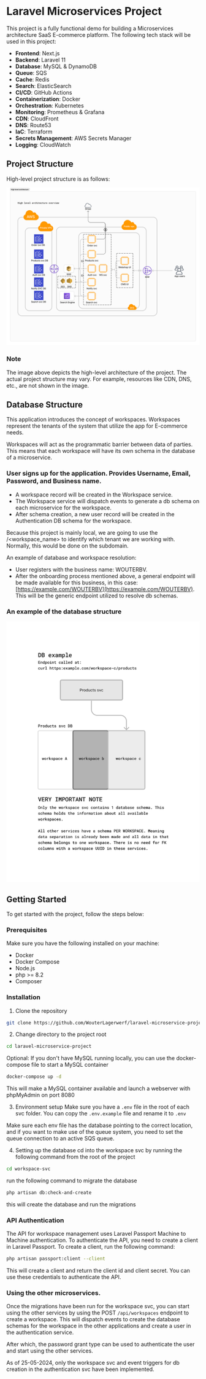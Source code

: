 # Laravel Microservices Project

This project is a fully functional demo for building a Microservices architecture SaaS E-commerce platform. The following tech stack will be used in this project:
- **Frontend**: Next.js
- **Backend**: Laravel 11
- **Database**: MySQL & DynamoDB
- **Queue**: SQS
- **Cache**: Redis
- **Search**: ElasticSearch
- **CI/CD**: GitHub Actions
- **Containerization**: Docker
- **Orchestration**: Kubernetes
- **Monitoring**: Prometheus & Grafana
- **CDN**: CloudFront
- **DNS**: Route53
- **IaC**: Terraform
- **Secrets Management**: AWS Secrets Manager
- **Logging**: CloudWatch

## Project Structure
High-level project structure is as follows:

![Project Architecture](architecture.png)

### Note
The image above depicts the high-level architecture of the project. The actual project structure may vary. For example, resources like CDN, DNS, etc., are not shown in the image.

## Database Structure
This application introduces the concept of workspaces. Workspaces represent the tenants of the system that utilize the app for E-commerce needs.

Workspaces will act as the programmatic barrier between data of parties. This means that each workspace will have its own schema in the database of a microservice.

### User signs up for the application. Provides Username, Email, Password, and Business name.
- A workspace record will be created in the Workspace service.
- The Workspace service will dispatch events to generate a db schema on each microservice for the workspace.
- After schema creation, a new user record will be created in the Authentication DB schema for the workspace.

Because this project is mainly local, we are going to use the /<workspace_name> to identify which tenant we are working with. Normally, this would be done on the subdomain.

An example of database and workspace resolution:
- User registers with the business name: WOUTERBV.
- After the onboarding process mentioned above, a general endpoint will be made available for this business, in this case: [https://example.com/WOUTERBV](https://example.com/WOUTERBV). This will be the generic endpoint utilized to resolve db schemas.

### An example of the database structure
![Database Structure](db_structure.png)

## Getting Started
To get started with the project, follow the steps below:

### Prerequisites
Make sure you have the following installed on your machine:
- Docker
- Docker Compose
- Node.js
- php >= 8.2
- Composer

### Installation
1. Clone the repository
```bash
git clone https://github.com/WouterLagerwerf/laravel-microservice-project.git
```

2. Change directory to the project root
```bash
cd laravel-microservice-project
```

Optional: If you don't have MySQL running locally, you can use the docker-compose file to start a MySQL container
```bash
docker-compose up -d
```
This will make a MySQL container available and launch a webserver with phpMyAdmin on port 8080

3. Environment setup
Make sure you have a `.env` file in the root of each svc folder. You can copy the `.env.example` file and rename it to `.env`

Make sure each env file has the database pointing to the correct location, and if you want to make use of the queue system, you need to set the queue connection to an active SQS queue.

4. Setting up the database
cd into the workspace svc by running the following command from the root of the project
```bash
cd workspace-svc
```
run the following command to migrate the database
```bash
php artisan db:check-and-create
```
this will create the database and run the migrations


### API Authentication
The API for workspace management uses Laravel Passport Machine to Machine authentication. To authenticate the API, you need to create a client in Laravel Passport. To create a client, run the following command:
```bash
php artisan passport:client --client
```
This will create a client and return the client id and client secret. You can use these credentials to authenticate the API.

### Using the other microservices.
Once the migrations have been run for the workspace svc, you can start using the other services by using the POST `/api/workspaces` endpoint to create a workspace. This will dispatch events to create the database schemas for the workspace in the other applications and create a user in the authentication service.

After which, the password grant type can be used to authenticate the user and start using the other services.

As of 25-05-2024, only the workspace svc and event triggers for db creation in the authentication svc have been implemented.
